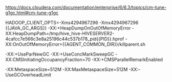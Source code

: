 
https://docs.cloudera.com/documentation/enterprise/6/6.3/topics/cm-tune-g1gc.html#cm-tune-g1gc

HADOOP_CLIENT_OPTS=-Xms4294967296 -Xmx4294967296 {{JAVA_GC_ARGS}} -XX:+HeapDumpOnOutOfMemoryError -XX:HeapDumpPath=/tmp/hive_hive-HIVESERVER2-4cafcc7e566c3e8a25196c44c537b178_pid{{PID}}.hprof -XX:OnOutOfMemoryError={{AGENT_COMMON_DIR}}/killparent.sh

-XX:+UseParNewGC 
-XX:+UseConcMarkSweepGC 
-XX:CMSInitiatingOccupancyFraction=70 
-XX:+CMSParallelRemarkEnabled

-XX:MetaspaceSize=512M -XX:MaxMetaspaceSize=512M -XX:-UseGCOverheadLimit